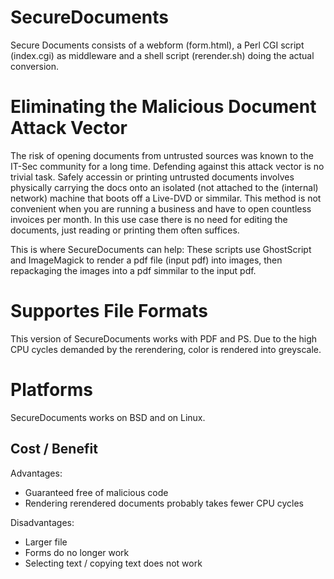 # SecureDocuments
Secure Documents consists of a webform (form.html), a Perl CGI script (index.cgi) as middleware and a shell script (rerender.sh) doing the actual conversion.

# Eliminating the Malicious Document Attack Vector

The risk of opening documents from untrusted sources was known to the IT-Sec community for a long time. 
Defending against this attack vector is no trivial task. 
Safely accessin or printing untrusted documents involves physically carrying the docs onto an isolated (not attached to the (internal) network) machine that boots off a Live-DVD or simmilar.
This method is not convenient when you are running a business and have to open countless invoices per month. 
In this use case there is no need for editing the documents, just reading or printing them often suffices.

This is where SecureDocuments can help:
These scripts use GhostScript and ImageMagick to render a pdf file (input pdf) into images, then repackaging the images into a pdf simmilar to the input pdf.

# Supportes File Formats
This version of SecureDocuments works with PDF and PS. 
Due to the high CPU cycles demanded by the rerendering, color is rendered into greyscale.

# Platforms
SecureDocuments works on BSD and on Linux.

## Cost / Benefit
Advantages:
 * Guaranteed free of malicious code
 * Rendering rerendered documents probably takes fewer CPU cycles 

Disadvantages:
 * Larger file
 * Forms do no longer work
 * Selecting text / copying text does not work

